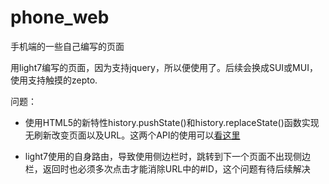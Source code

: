 # phone_web
手机端的一些自己编写的页面

用light7编写的页面，因为支持jquery，所以便使用了。后续会换成SUI或MUI，使用支持触摸的zepto.

问题：

  * 使用HTML5的新特性history.pushState()和history.replaceState()函数实现无刷新改变页面以及URL。这两个API的使用可以[看这里](http://blog.csdn.net/oyiboy/article/details/44258477)
    
  * light7使用的自身路由，导致使用侧边栏时，跳转到下一个页面不出现侧边栏，返回时也必须多次点击才能消除URL中的#ID，这个问题有待后续解决
